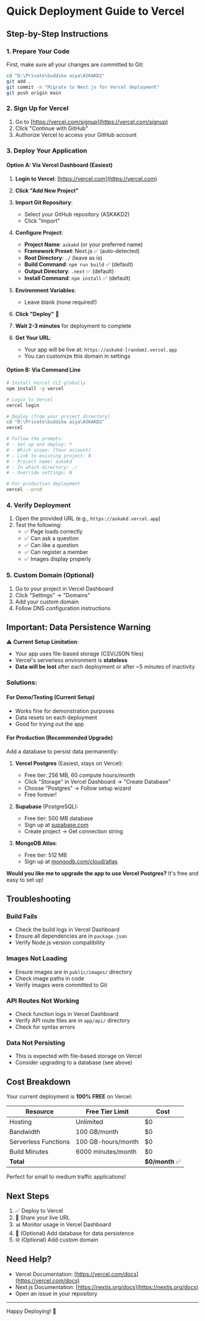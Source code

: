 # Quick Deployment Guide to Vercel

## Step-by-Step Instructions

### 1. Prepare Your Code

First, make sure all your changes are committed to Git:

```bash
cd "D:\Private\buddika aiya\ASKAKD2"
git add .
git commit -m "Migrate to Next.js for Vercel deployment"
git push origin main
```

### 2. Sign Up for Vercel

1. Go to [https://vercel.com/signup](https://vercel.com/signup)
2. Click "Continue with GitHub"
3. Authorize Vercel to access your GitHub account

### 3. Deploy Your Application

#### Option A: Via Vercel Dashboard (Easiest)

1. **Login to Vercel**: [https://vercel.com](https://vercel.com)

2. **Click "Add New Project"**

3. **Import Git Repository**:
   - Select your GitHub repository (ASKAKD2)
   - Click "Import"

4. **Configure Project**:
   - **Project Name**: `askakd` (or your preferred name)
   - **Framework Preset**: Next.js ✅ (auto-detected)
   - **Root Directory**: `./` (leave as is)
   - **Build Command**: `npm run build` ✅ (default)
   - **Output Directory**: `.next` ✅ (default)
   - **Install Command**: `npm install` ✅ (default)

5. **Environment Variables**: 
   - Leave blank (none required!)

6. **Click "Deploy"** 🚀

7. **Wait 2-3 minutes** for deployment to complete

8. **Get Your URL**: 
   - Your app will be live at: `https://askakd-[random].vercel.app`
   - You can customize this domain in settings

#### Option B: Via Command Line

```bash
# Install Vercel CLI globally
npm install -g vercel

# Login to Vercel
vercel login

# Deploy (from your project directory)
cd "D:\Private\buddika aiya\ASKAKD2"
vercel

# Follow the prompts:
# - Set up and deploy: Y
# - Which scope: [Your account]
# - Link to existing project: N
# - Project name: askakd
# - In which directory: ./
# - Override settings: N

# For production deployment
vercel --prod
```

### 4. Verify Deployment

1. Open the provided URL (e.g., `https://askakd.vercel.app`)
2. Test the following:
   - ✅ Page loads correctly
   - ✅ Can ask a question
   - ✅ Can like a question
   - ✅ Can register a member
   - ✅ Images display properly

### 5. Custom Domain (Optional)

1. Go to your project in Vercel Dashboard
2. Click "Settings" → "Domains"
3. Add your custom domain
4. Follow DNS configuration instructions

## Important: Data Persistence Warning

⚠️ **Current Setup Limitation**:
- Your app uses file-based storage (CSV/JSON files)
- Vercel's serverless environment is **stateless**
- **Data will be lost** after each deployment or after ~5 minutes of inactivity

### Solutions:

#### For Demo/Testing (Current Setup)
- Works fine for demonstration purposes
- Data resets on each deployment
- Good for trying out the app

#### For Production (Recommended Upgrade)
Add a database to persist data permanently:

1. **Vercel Postgres** (Easiest, stays on Vercel):
   - Free tier: 256 MB, 60 compute hours/month
   - Click "Storage" in Vercel Dashboard → "Create Database"
   - Choose "Postgres" → Follow setup wizard
   - Free forever!

2. **Supabase** (PostgreSQL):
   - Free tier: 500 MB database
   - Sign up at [supabase.com](https://supabase.com)
   - Create project → Get connection string

3. **MongoDB Atlas**:
   - Free tier: 512 MB
   - Sign up at [mongodb.com/cloud/atlas](https://www.mongodb.com/cloud/atlas)

**Would you like me to upgrade the app to use Vercel Postgres?** It's free and easy to set up!

## Troubleshooting

### Build Fails
- Check the build logs in Vercel Dashboard
- Ensure all dependencies are in `package.json`
- Verify Node.js version compatibility

### Images Not Loading
- Ensure images are in `public/images/` directory
- Check image paths in code
- Verify images were committed to Git

### API Routes Not Working
- Check function logs in Vercel Dashboard
- Verify API route files are in `app/api/` directory
- Check for syntax errors

### Data Not Persisting
- This is expected with file-based storage on Vercel
- Consider upgrading to a database (see above)

## Cost Breakdown

Your current deployment is **100% FREE** on Vercel:

| Resource | Free Tier Limit | Cost |
|----------|----------------|------|
| Hosting | Unlimited | $0 |
| Bandwidth | 100 GB/month | $0 |
| Serverless Functions | 100 GB-hours/month | $0 |
| Build Minutes | 6000 minutes/month | $0 |
| **Total** | | **$0/month** ✅ |

Perfect for small to medium traffic applications!

## Next Steps

1. ✅ Deploy to Vercel
2. 🔗 Share your live URL
3. 📊 Monitor usage in Vercel Dashboard
4. 💾 (Optional) Add database for data persistence
5. 🌐 (Optional) Add custom domain

## Need Help?

- Vercel Documentation: [https://vercel.com/docs](https://vercel.com/docs)
- Next.js Documentation: [https://nextjs.org/docs](https://nextjs.org/docs)
- Open an issue in your repository

---

Happy Deploying! 🎉

